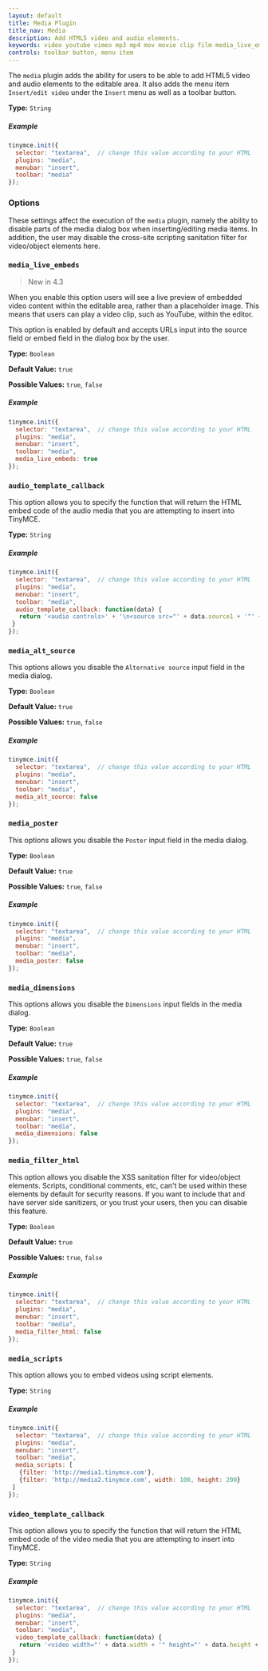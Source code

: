 ```yaml
---
layout: default
title: Media Plugin
title_nav: Media
description: Add HTML5 video and audio elements.
keywords: video youtube vimeo mp3 mp4 mov movie clip film media_live_embeds audio_template_callback media_alt_source media_poster media_dimensions media_filter_html media_scripts video_template_callback
controls: toolbar button, menu item
---
```


The `media` plugin adds the ability for users to be able to add HTML5 video and audio elements to the editable area. It also adds the menu item `Insert/edit video` under the `Insert` menu as well as a toolbar button.

**Type:** `String`

##### Example

```js
tinymce.init({
  selector: "textarea",  // change this value according to your HTML
  plugins: "media",
  menubar: "insert",
  toolbar: "media"
});
```

### Options

These settings affect the execution of the `media` plugin, namely the ability to disable parts of the media dialog box when inserting/editing media items. In addition, the user may disable the cross-site scripting sanitation filter for video/object elements here.

### `media_live_embeds`

> New in 4.3

When you enable this option users will see a live preview of embedded video content within the editable area, rather than a placeholder image. This means that users can play a video clip, such as YouTube, within the editor.

This option is enabled by default and accepts URLs input into the source field or embed field in the dialog box by the user.

**Type:** `Boolean`

**Default Value:** `true`

**Possible Values:** `true`, `false`

##### Example

```js
tinymce.init({
  selector: "textarea",  // change this value according to your HTML
  plugins: "media",
  menubar: "insert",
  toolbar: "media",
  media_live_embeds: true
});
```

### `audio_template_callback`

This option allows you to specify the function that will return the HTML embed code of the audio media that you are attempting to insert into TinyMCE.

**Type:** `String`

##### Example

```js
tinymce.init({
  selector: "textarea",  // change this value according to your HTML
  plugins: "media",
  menubar: "insert",
  toolbar: "media",
  audio_template_callback: function(data) {
   return '<audio controls>' + '\n<source src="' + data.source1 + '"' + (data.source1mime ? ' type="' + data.source1mime + '"' : '') + ' />\n' + '</audio>';
 }
});
```

### `media_alt_source`

This options allows you disable the `Alternative source` input field in the media dialog.

**Type:** `Boolean`

**Default Value:** `true`

**Possible Values:** `true`, `false`

##### Example

```js
tinymce.init({
  selector: "textarea",  // change this value according to your HTML
  plugins: "media",
  menubar: "insert",
  toolbar: "media",
  media_alt_source: false
});
```

### `media_poster`

This options allows you disable the `Poster` input field in the media dialog.

**Type:** `Boolean`

**Default Value:** `true`

**Possible Values:** `true`, `false`

##### Example

```js
tinymce.init({
  selector: "textarea",  // change this value according to your HTML
  plugins: "media",
  menubar: "insert",
  toolbar: "media",
  media_poster: false
});
```

### `media_dimensions`

This options allows you disable the `Dimensions` input fields in the media dialog.

**Type:** `Boolean`

**Default Value:** `true`

**Possible Values:** `true`, `false`

##### Example

```js
tinymce.init({
  selector: "textarea",  // change this value according to your HTML
  plugins: "media",
  menubar: "insert",
  toolbar: "media",
  media_dimensions: false
});
```

### `media_filter_html`

This option allows you disable the XSS sanitation filter for video/object elements. Scripts, conditional comments, etc, can't be used within these elements by default for security reasons. If you want to include that and have server side sanitizers, or you trust your users, then you can disable this feature.

**Type:** `Boolean`

**Default Value:** `true`

**Possible Values:** `true`, `false`

##### Example

```js
tinymce.init({
  selector: "textarea",  // change this value according to your HTML
  plugins: "media",
  menubar: "insert",
  toolbar: "media",
  media_filter_html: false
});
```

### `media_scripts`

This option allows you to embed videos using script elements.

**Type:** `String`

##### Example

```js
tinymce.init({
  selector: "textarea",  // change this value according to your HTML
  plugins: "media",
  menubar: "insert",
  toolbar: "media",
  media_scripts: [
   {filter: 'http://media1.tinymce.com'},
   {filter: 'http://media2.tinymce.com', width: 100, height: 200}
 ]
});
```

### `video_template_callback`

This option allows you to specify the function that will return the HTML embed code of the video media that you are attempting to insert into TinyMCE.

**Type:** `String`

##### Example

```js
tinymce.init({
  selector: "textarea",  // change this value according to your HTML
  plugins: "media",
  menubar: "insert",
  toolbar: "media",
  video_template_callback: function(data) {
   return '<video width="' + data.width + '" height="' + data.height + '"' + (data.poster ? ' poster="' + data.poster + '"' : '') + ' controls="controls">\n' + '<source src="' + data.source1 + '"' + (data.source1mime ? ' type="' + data.source1mime + '"' : '') + ' />\n' + (data.source2 ? '<source src="' + data.source2 + '"' + (data.source2mime ? ' type="' + data.source2mime + '"' : '') + ' />\n' : '') + '</video>';
 }
});
```
